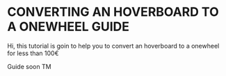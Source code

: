 # CONVERTING AN HOVERBOARD TO A ONEWHEEL GUIDE

Hi, this tutorial is goin to help you to convert an hoverboard to a onewheel for less than 100€

Guide soon TM
